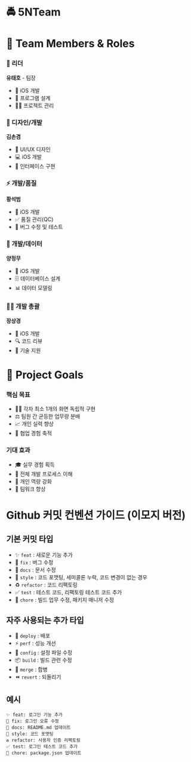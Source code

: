 # 🚔 5NTeam 

# 👥 Team Members & Roles

### 🎯 리더
**유태호** - 팀장
- 📱 iOS 개발
- 📐 프로그램 설계
- 👨‍💼 프로젝트 관리

### 🎨 디자인/개발
**김손겸**
- 🎯 UI/UX 디자인
- 💻 iOS 개발
- 🎪 인터페이스 구현

### ⚡️ 개발/품질
**황석범**
- 📱 iOS 개발
- ✅ 품질 관리(QC)
- 🐛 버그 수정 및 테스트

### 💾 개발/데이터
**양정무**
- 📱 iOS 개발
- 🗄️ 데이터베이스 설계
- 📊 데이터 모델링

### 👨‍💻 개발 총괄
**장상경**
- 📱 iOS 개발
- 🔍 코드 리뷰
- 🚀 기술 지원

# 🎯 Project Goals

### 핵심 목표
- 👨‍💻 각자 최소 1개의 화면 독립적 구현
- ⚖️ 팀원 간 균등한 업무량 분배
- 📈 개인 실력 향상
- 🤝 협업 경험 축적

### 기대 효과
- 🎓 실무 경험 획득
- 🔄 전체 개발 프로세스 이해
- 💪 개인 역량 강화
- 🤼 팀워크 향상



# Github 커밋 컨벤션 가이드 (이모지 버전) 

## 기본 커밋 타입 
- ✨ `feat` : 새로운 기능 추가
- 🐝 `fix` : 버그 수정 
- 📝 `docs` : 문서 수정
- 💄 `style` : 코드 포맷팅, 세미콜론 누락, 코드 변경이 없는 경우
- ♻️ `refactor` : 코드 리팩토링
- ✅ `test` : 테스트 코드, 리팩토링 테스트 코드 추가
- 🎨 `chore` : 빌드 업무 수정, 패키지 매니저 수정

## 자주 사용되는 추가 타입
- 🚀 `deploy` : 배포
- ⚡️ `perf` : 성능 개선
- 🔧 `config` : 설정 파일 수정
- 📦 `build` : 빌드 관련 수정
- 🔀 `merge` : 합병
- ⏪️ `revert` : 되돌리기

## 예시
```
✨ feat: 로그인 기능 추가
🐝 fix: 로그인 오류 수정
📝 docs: README.md 업데이트
💄 style: 코드 포맷팅
♻️ refactor: 사용자 인증 리팩토링
✅ test: 로그인 테스트 코드 추가
🎨 chore: package.json 업데이트
```

